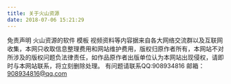 ```yaml
---
title: 关于火山资源
date: 2018-07-06 15:21:29
---
```

免责声明
火山资源的软件 模板 视频资料等内容据来自各大网络交流群以及互联网收集，本网只收取信息整理费用和网站维护费用，版权归原作者所有，本网站不对所涉及的版权问题负法律责任，如作品原作者出版单位认为本网站出现侵权，请即时与本网站联系，将立刻删除处理。
有问题请联系QQ:908934816
邮箱：908934816@qq.com